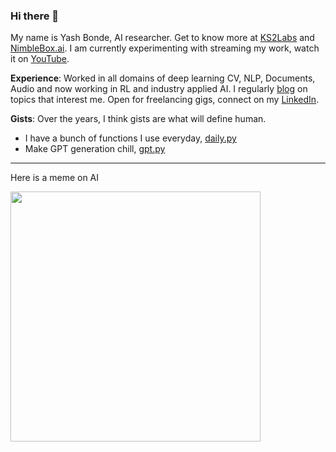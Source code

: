 ### Hi there 👋

My name is Yash Bonde, AI researcher. Get to know more at [KS2Labs](https://github.com/ks2labs) and [NimbleBox.ai](https://github.com/NimbleBoxAI). I am currently experimenting with streaming my work, watch it on [YouTube](https://www.youtube.com/playlist?list=PLDwlXbwbl9GN4byp44SmqzrRGwHNbUqg3).

**Experience**: Worked in all domains of deep learning CV, NLP, Documents, Audio and now working in RL and industry applied AI. I regularly [blog](https://yashbonde.github.io/musings.html) on topics that interest me. Open for freelancing gigs, connect on my [LinkedIn](https://www.linkedin.com/in/yash-bonde/).

**Gists**: Over the years, I think gists are what will define human.

- I have a bunch of functions I use everyday, [daily.py](https://gist.github.com/yashbonde/62df9d16858a43775c22a6af00a8d707)
- Make GPT generation chill, [gpt.py](https://gist.github.com/yashbonde/cadb515b6c658f18147d948fac685c7b)

<hr>

Here is a meme on AI

<img src="https://i.imgur.com/NFe4C3U.jpg" height=400px>
<!-- <img src="https://memeguy.com/photos/images/what-ai-actually-is-327606.jpg" height=400px> -->
